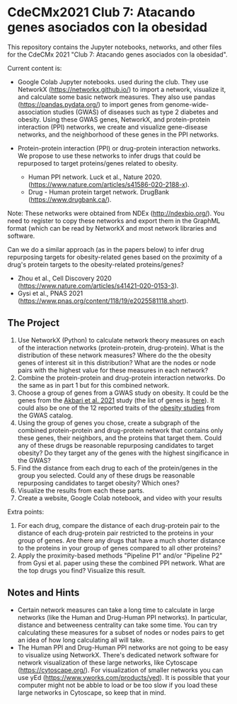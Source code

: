 # CdeCMx2021 Club 7: Atacando genes asociados con la obesidad

This repository contains the Jupyter notebooks, networks, and other files for the CdeCMx 2021 "Club 7: Atacando genes asociados con la obesidad".

Current content is:

- Google Colab Jupyter notebooks. used during the club. They use NetworkX (https://networkx.github.io/) to import a network, visualize it, and calculate some basic network measures. They also use pandas (https://pandas.pydata.org/) to import genes from genome-wide-association studies (GWAS) of diseases such as type 2 diabetes and obesity. Using these GWAS genes, NetworkX, and protein-protein interaction (PPI) networks, we create and visualize gene-disease networks, and the neighborhood of these genes in the PPI networks. 

- Protein-protein interaction (PPI) or drug-protein interaction networks. We propose to use these networks to infer drugs that could be repurposed to target proteins/genes related to obesity.
  * Human PPI network. Luck et al., Nature 2020. (https://www.nature.com/articles/s41586-020-2188-x).
  * Drug - Human protein target network. DrugBank (https://www.drugbank.ca/).

Note: These networks were obtained from NDEx (http://ndexbio.org/). You need to register to copy these networks and export them in the GraphML format (which can be read by NetworkX and most network libraries and software.
  
Can we do a similar approach (as in the papers below) to infer drug repurposing targets for obesity-related genes based on the proximity of a drug's protein targets to the obesity-related proteins/genes?
  * Zhou et al., Cell Discovery 2020 (https://www.nature.com/articles/s41421-020-0153-3).
  * Gysi et al., PNAS 2021 (https://www.pnas.org/content/118/19/e2025581118.short).
  

## The Project
  
1. Use NetworkX (Python) to calculate network theory measures on each of the interaction networks (protein-protein, drug-protein). What is the distribution of these network measures? Where do the the obesity genes of interest sit in this distribution? What are the nodes or node pairs with the highest value for these measures in each network?
2. Combine the protein-protein and drug-protein interaction networks. Do the same as in part 1 but for this combined network.
3. Choose a group of genes from a GWAS study on obesity. It could be the genes from the [Akbari et al. 2021](https://doi.org/10.1126/science.abf8683) study (the list of genes is [here](https://github.com/jgtz/CdeCMx2021-NetworkBiology_ObesityGenes/tree/main/Google%20Colabs/Files%20used)). It could also be one of the 12 reported traits of the [obesity studies](https://www.ebi.ac.uk/gwas/efotraits/EFO_0001073) from the GWAS catalog.
4. Using the group of genes you chose, create a subgraph of the combined protein-protein and drug-protein network that contains only these genes, their neighbors, and the proteins that target them. Could any of these drugs be reasonable repurposing candidates to target obesity? Do they target any of the genes with the highest singificance in the GWAS?
5. Find the distance from each drug to each of the protein/genes in the group you selected. Could any of these drugs be reasonable repurposing candidates to target obesity? Which ones?
6. Visualize the results from each these parts.
7. Create a website, Google Colab notebook, and video with your results

Extra points:

1. For each drug, compare the distance of each drug-protein pair to the distance of each drug-protein pair restricted to the proteins in your group of genes. Are there any drugs that have a much shorter distance to the proteins in your group of genes compared to all other proteins?
2. Apply the proximity-based methods "Pipeline P1" and/or "Pipeline P2" from Gysi et al. paper using these the combined PPI network. What are the top drugs you find? Visualize this result.


## Notes and Hints

- Certain network measures can take a long time to calculate in large networks (like the Human and Drug-Human PPI networks). In particular, distance and betweeness centrality can take some time. You can try calculating these measures for a subset of nodes or nodes pairs to get an idea of how long calculating all will take.
- The Human PPI and Drug-Human PPI networks are not going to be easy to visualize using NetworkX. There's dedicated network software for network visualization of these large networks, like Cytoscape (https://cytoscape.org/). For visualization of smaller networks you can use yEd (https://www.yworks.com/products/yed). It is possible that your computer might not be abble to load or be too slow if you load these large networks in Cytoscape, so keep that in mind.
